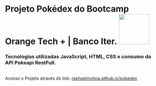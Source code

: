 # Projeto Pokédex do Bootcamp Orange Tech + | Banco Iter. <img src="https://hermes.digitalinnovation.one/tracks/59417914-c4ce-4bf8-b802-f1c1985a07fa.png" width="100px">

### Tecnologias utilizadas JavaScript, HTML, CSS e consumo da API Pokeapi RestFull.
<br>
Acesse o Projeto através do link: <a href="https://raphaelmolina.github.io/pokedex">raphaelmolina.github.io/pokedex</a>
